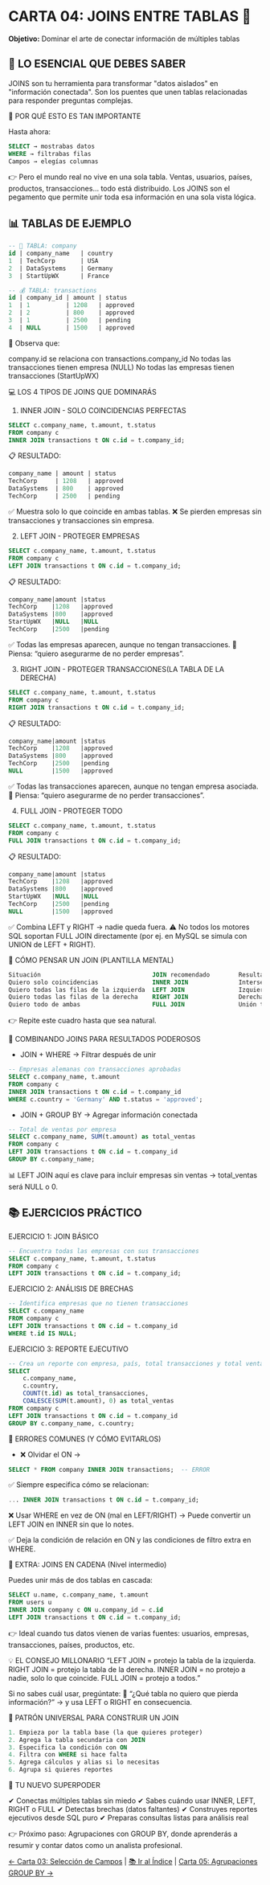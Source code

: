 # CARTA 04: JOINS ENTRE TABLAS 🎯
**Objetivo:** Dominar el arte de conectar información de múltiples tablas

## 🎯 LO ESENCIAL QUE DEBES SABER
JOINS son tu herramienta para transformar "datos aislados" en "información conectada". Son los puentes que unen tablas relacionadas para responder preguntas complejas.

🧠 POR QUÉ ESTO ES TAN IMPORTANTE

Hasta ahora:
```sql
SELECT → mostrabas datos
WHERE → filtrabas filas
Campos → elegías columnas
```
👉 Pero el mundo real no vive en una sola tabla.
Ventas, usuarios, países, productos, transacciones… todo está distribuido.
Los JOINS son el pegamento que permite unir toda esa información en una sola vista lógica.

## 📊 TABLAS DE EJEMPLO
```sql
-- 🏢 TABLA: company
id | company_name   | country
1  | TechCorp       | USA
2  | DataSystems    | Germany  
3  | StartUpWX      | France

-- 💰 TABLA: transactions
id | company_id | amount | status
1  | 1          | 1208   | approved
2  | 2          | 800    | approved
3  | 1          | 2500   | pending
4  | NULL       | 1500   | approved
```
📌 Observa que:

company.id se relaciona con transactions.company_id
No todas las transacciones tienen empresa (NULL)
No todas las empresas tienen transacciones (StartUpWX)

💻 LOS 4 TIPOS DE JOINS QUE DOMINARÁS
1. INNER JOIN - SOLO COINCIDENCIAS PERFECTAS

```sql
SELECT c.company_name, t.amount, t.status
FROM company c 
INNER JOIN transactions t ON c.id = t.company_id;
````
📋 RESULTADO:
```sql
company_name | amount | status
TechCorp	 | 1208	  | approved
DataSystems	 | 800	  | approved
TechCorp	 | 2500	  | pending
```
✅ Muestra solo lo que coincide en ambas tablas.
❌ Se pierden empresas sin transacciones y transacciones sin empresa.

2. LEFT JOIN - PROTEGER EMPRESAS
````sql
SELECT c.company_name, t.amount, t.status
FROM company c 
LEFT JOIN transactions t ON c.id = t.company_id;
````
📋 RESULTADO:
```sql
company_name|amount	|status
TechCorp	|1208	|approved
DataSystems	|800	|approved
StartUpWX	|NULL	|NULL
TechCorp	|2500	|pending
```
✅ Todas las empresas aparecen, aunque no tengan transacciones.
🧠 Piensa: “quiero asegurarme de no perder empresas”.

3. RIGHT JOIN - PROTEGER TRANSACCIONES(LA TABLA DE LA DERECHA)

```sql
SELECT c.company_name, t.amount, t.status
FROM company c 
RIGHT JOIN transactions t ON c.id = t.company_id;
```
📋 RESULTADO:
```sql
company_name|amount	|status
TechCorp	|1208	|approved
DataSystems	|800	|approved
TechCorp	|2500	|pending
NULL	    |1500	|approved
```
✅ Todas las transacciones aparecen, aunque no tengan empresa asociada.
🧠 Piensa: “quiero asegurarme de no perder transacciones”.

4. FULL JOIN - PROTEGER TODO

```sql
SELECT c.company_name, t.amount, t.status
FROM company c 
FULL JOIN transactions t ON c.id = t.company_id;
```
📋 RESULTADO:
```sql
company_name|amount	|status
TechCorp	|1208	|approved
DataSystems	|800    |approved
StartUpWX	|NULL	|NULL
TechCorp	|2500	|pending
NULL	    |1500	|approved
```
✅ Combina LEFT y RIGHT → nadie queda fuera.
⚠️ No todos los motores SQL soportan FULL JOIN directamente (por ej. en MySQL se simula con UNION de LEFT + RIGHT).

🧠 CÓMO PENSAR UN JOIN (PLANTILLA MENTAL)
```SQL
Situación	                            JOIN recomendado	    Resultado esperado
Quiero solo coincidencias	            INNER JOIN	            Intersección
Quiero todas las filas de la izquierda	LEFT JOIN	            Izquierda completa
Quiero todas las filas de la derecha	RIGHT JOIN	            Derecha completa
Quiero todo de ambas	                FULL JOIN	            Unión total
```
👉 Repite este cuadro hasta que sea natural.

🚀 COMBINANDO JOINS PARA RESULTADOS PODEROSOS
- JOIN + WHERE → Filtrar después de unir
```sql
-- Empresas alemanas con transacciones aprobadas
SELECT c.company_name, t.amount
FROM company c 
INNER JOIN transactions t ON c.id = t.company_id
WHERE c.country = 'Germany' AND t.status = 'approved';
```
- JOIN + GROUP BY → Agregar información conectada
```sql
-- Total de ventas por empresa
SELECT c.company_name, SUM(t.amount) as total_ventas
FROM company c 
LEFT JOIN transactions t ON c.id = t.company_id
GROUP BY c.company_name;
```
📊 LEFT JOIN aquí es clave para incluir empresas sin ventas → total_ventas será NULL o 0.

## 📚 EJERCICIOS PRÁCTICO
EJERCICIO 1: JOIN BÁSICO
```sql
-- Encuentra todas las empresas con sus transacciones
SELECT c.company_name, t.amount, t.status
FROM company c 
LEFT JOIN transactions t ON c.id = t.company_id;
```
EJERCICIO 2: ANÁLISIS DE BRECHAS
```sql
-- Identifica empresas que no tienen transacciones
SELECT c.company_name
FROM company c 
LEFT JOIN transactions t ON c.id = t.company_id
WHERE t.id IS NULL;
```
EJERCICIO 3: REPORTE EJECUTIVO
```sql
-- Crea un reporte con empresa, país, total transacciones y total ventas
SELECT 
    c.company_name,
    c.country,
    COUNT(t.id) as total_transacciones,
    COALESCE(SUM(t.amount), 0) as total_ventas
FROM company c 
LEFT JOIN transactions t ON c.id = t.company_id
GROUP BY c.company_name, c.country;
````
🐞 ERRORES COMUNES (Y CÓMO EVITARLOS)
- ❌ Olvidar el ON →
```sql 
SELECT * FROM company INNER JOIN transactions;  -- ERROR
```
✅ Siempre especifica cómo se relacionan:
```sql
... INNER JOIN transactions t ON c.id = t.company_id;
```
❌ Usar WHERE en vez de ON (mal en LEFT/RIGHT) →
Puede convertir un LEFT JOIN en INNER sin que lo notes.

✅ Deja la condición de relación en ON y las condiciones de filtro extra en WHERE.

🧠 EXTRA: JOINS EN CADENA (Nivel intermedio)

Puedes unir más de dos tablas en cascada:
```sql
SELECT u.name, c.company_name, t.amount
FROM users u
INNER JOIN company c ON u.company_id = c.id
LEFT JOIN transactions t ON c.id = t.company_id;
```
👉 Ideal cuando tus datos vienen de varias fuentes: usuarios, empresas, transacciones, países, productos, etc.

💡 EL CONSEJO MILLONARIO
“LEFT JOIN = protejo la tabla de la izquierda.
RIGHT JOIN = protejo la tabla de la derecha.
INNER JOIN = no protejo a nadie, solo lo que coincide.
FULL JOIN = protejo a todos.”

Si no sabes cuál usar, pregúntate:
📌 “¿Qué tabla no quiero que pierda información?” → y usa LEFT o RIGHT en consecuencia.

🧠 PATRÓN UNIVERSAL PARA CONSTRUIR UN JOIN
```sql
1. Empieza por la tabla base (la que quieres proteger)
2. Agrega la tabla secundaria con JOIN
3. Especifica la condición con ON
4. Filtra con WHERE si hace falta
5. Agrega cálculos y alias si lo necesitas
6. Agrupa si quieres reportes
```

🎯 TU NUEVO SUPERPODER

✔ Conectas múltiples tablas sin miedo
✔ Sabes cuándo usar INNER, LEFT, RIGHT o FULL
✔ Detectas brechas (datos faltantes)
✔ Construyes reportes ejecutivos desde SQL puro
✔ Preparas consultas listas para análisis real

👉 Próximo paso: Agrupaciones con GROUP BY, donde aprenderás a resumir y contar datos como un analista profesional.

[← Carta 03: Selección de Campos](carta_03_seleccion_campos.md) | [📚 Ir al Índice](INDICE_PRINCIPAL.md) | [Carta 05: Agrupaciones GROUP BY →](carta_05_agrupaciones.md)



